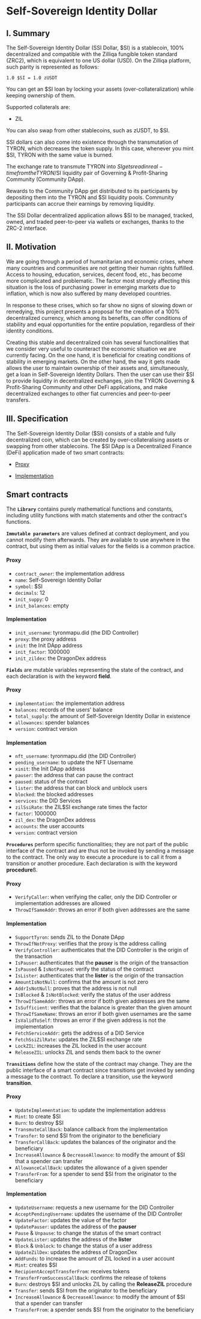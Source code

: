 # Self-Sovereign Identity Dollar

## I. Summary

The Self-Sovereign Identity Dollar (SSI Dollar, $SI) is a stablecoin, 100% decentralized and compatible with the Zilliqa fungible token standard (ZRC2), which is equivalent to one US dollar (USD). On the Zilliqa platform, such parity is represented as follows: 

```
1.0 $SI = 1.0 zUSDT
```

You can get an $SI loan by locking your assets (over-collateralization) while keeping ownership of them.

Supported collaterals are:

- ZIL

You can also swap from other stablecoins, such as zUSDT, to $SI.

SSI dollars can also come into existence through the transmutation of TYRON, which decreases the token supply. In this case, whenever you mint $SI, TYRON with the same value is burned.

The exchange rate to transmute TYRON into $SI gets read in real-time from the TYRON/$SI liquidity pair of Governing & Profit-Sharing Community (Community DApp).

Rewards to the Community DApp get distributed to its participants by depositing them into the TYRON and $SI liquidity pools. Community participants can accrue their earnings by removing liquidity.
 
The SSI Dollar decentralized application allows $SI to be managed, tracked, owned, and traded peer-to-peer via wallets or exchanges, thanks to the ZRC-2 interface.

## II. Motivation

We are going through a period of humanitarian and economic crises, where many countries and communities are not getting their human rights fulfilled. Access to housing, education, services, decent food, etc., has become more complicated and problematic. The factor most strongly affecting this situation is the loss of purchasing power in emerging markets due to inflation, which is now also suffered by many developed countries.

In response to these crises, which so far show no signs of slowing down or remedying, this project presents a proposal for the creation of a 100% decentralized currency, which among its benefits, can offer conditions of stability and equal opportunities for the entire population, regardless of their identity conditions.

Creating this stable and decentralized coin has several functionalities that we consider very useful to counteract the economic situation we are currently facing. On the one hand, it is beneficial for creating conditions of stability in emerging markets. On the other hand, the way it gets made allows the user to maintain ownership of their assets and, simultaneously, get a loan in Self-Sovereign Identity Dollars. Then the user can use their $SI to provide liquidity in decentralized exchanges, join the TYRON Governing & Profit-Sharing Community and other DeFi applications, and make decentralized exchanges to other fiat currencies and peer-to-peer transfers.

## III. Specification

The Self-Sovereign Identity Dollar ($SI) consists of a stable and fully decentralized coin, which can be created by over-collateralising assets or swapping from other stablecoins. The $SI DApp is a Decentralized Finance (DeFi) application made of two smart contracts:

- [Proxy](./ssiDollar.scilla)

- [Implementation](./ssiDollarImpl.scilla)

## Smart contracts

The **```Library```** contains purely mathematical functions and constants, including utility functions with match statements and other the contract's functions. 

**```Immutable parameters```** are values defined at contract deployment, and you cannot modify them afterwards. They are available to use anywhere in the contract, but using them as initial values for the fields is a common practice.

#### Proxy

- ```contract_owner```: the implementation address
- ```name```: Self-Sovereign Identity Dollar
- ```symbol```: $SI
- ```decimals```: 12
- ```init_suppy```: 0
- ```init_balances```: empty

#### Implementation

- ```init_username```: tyronmapu.did (the DID Controller)
- ```proxy```: the proxy address
- ```init```: the Init DApp address
- ```init_factor```: 1000000
- ```init_zildex```: the DragonDex address

**```Fields```** are mutable variables representing the state of the contract, and each declaration is with the keyword **field**.

#### Proxy

- ```implementation```: the implementation address
- ```balances```: records of the users' balance
- ```total_supply```: the amount of Self-Sovereign Identity Dollar in existence
- ```allowances```: spender balances
- ```version```: contract version

#### Implementation

- ```nft_username```: tyronmapu.did (the DID Controller)
- ```pending_username```: to update the NFT Username
- ```xinit```: the Init DApp address
- ```pauser```: the address that can pause the contract
- ```paused```: status of the contract
- ```lister```: the address that can block and unblock users
- ```blocked```: the blocked addresses
- ```services```: the DID Services
- ```zilSsiRate```: the ZIL$SI exchange rate times the factor
- ```factor```: 1000000
- ```zil_dex```: the DragonDex address
- ```accounts```: the user accounts
- ```version```: contract version

**```Procedures```** perform specific functionalities; they are not part of the public interface of the contract and are thus not be invoked by sending a message to the contract. The only way to execute a procedure is to call it from a transition or another procedure. Each declaration is with the keyword **procedure**ß.

#### Proxy

- ```VerifyCaller```: when verifying the caller, only the DID Controller or implementation addresses are allowed
- ```ThrowIfSameAddr```: throws an error if both given addresses are the same

#### Implementation

- ```SupportTyron```: sends ZIL to the Donate DApp
- ```ThrowIfNotProxy```: verifies that the proxy is the address calling
- ```VerifyController```: authenticates that the DID Controller is the origin of the transaction
- ```IsPauser```: authenticates that the **pauser** is the origin of the transaction
- ```IsPaused``` & ```IsNotPaused```: verify the status of the contract
- ```IsLister```: authenticates that the **lister** is the origin of the transaction
- ```AmountIsNotNull```: confirms that the amount is not zero
- ```AddrIsNotNull```: proves that the address is not null
- ```IsBlocked``` & ```IsNotBlocked```: verify the status of the user address
- ```ThrowIfSameAddr```: throws an error if both given addresses are the same
- ```IsSufficient```: verifies that the balance is greater than the given amount
- ```ThrowIfSameName```: throws an error if both given usernames are the same
- ```IsValidToSelf```: throws an error if the given address is not the implementation
- ```FetchServiceAddr```: gets the address of a DID Service
- ```FetchSsiZilRate```: updates the ZIL$SI exchange rate
- ```LockZIL```: increases the ZIL locked in the user account
- ```ReleaseZIL```:  unlocks ZIL and sends them back to the owner

**```Transitions```** define how the state of the contract may change. They are the public interface of a smart contract since transitions get invoked by sending a message to the contract. To declare a transition, use the keyword **transition**.

#### Proxy

- ```UpdateImplementation```: to update the implementation address
- ```Mint```: to create $SI
- ```Burn```: to destroy $SI
- ```TransmuteCallBack```: balance callback from the implementation
- ```Transfer```: to send $SI from the originator to the beneficiary
- ```TransferCallBack```: updates the balances of the originator and the beneficiary
- ```IncreaseAllowance``` & ```DecreaseAllowance```: to modify the amount of $SI that a spender can transfer
- ```AllowanceCallBack```: updates the allowance of a given spender
- ```TransferFrom```: for a spender to send $SI from the originator to the beneficiary

#### Implementation

- ```UpdateUsername```: requests a new username for the DID Controller
- ```AcceptPendingUsername```: updates the username of the DID Controller
- ```UpdateFactor```: updates the value of the factor
- ```UpdatePauser```: updates the address of the **pauser**
- ```Pause``` & ```Unpause```: to change the status of the smart contract
- ```UpdateLister```: updates the address of the **lister**
- ```Block``` & ```Unblock```: to change the status of a user address
- ```UpdateZilDex```: updates the address of DragonDex
- ```AddFunds```: to increase the amount of ZIL locked in a user account
- ```Mint```: creates $SI
- ```RecipientAcceptTransferFrom```: receives tokens
- ```TransferFromSuccessCallBack```: confirms the release of tokens
- ```Burn```: destroys $SI and unlocks ZIL by calling the **ReleaseZIL** procedure
- ```Transfer```: sends $SI from the originator to the beneficiary
- ```IncreaseAllowance``` & ```DecreaseAllowance```: to modify the amount of $SI that a spender can transfer
- ```TransferFrom```: a spender sends $SI from the originator to the beneficiary